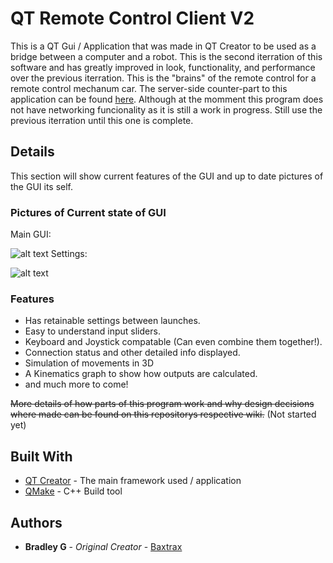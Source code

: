 # QT Remote Control Client V2

This is a QT Gui / Application that was made in QT Creator to be used as a bridge between a computer and a robot. This is the second iterration of this software and has greatly improved in look, functionality, and performance over the previous iterration. This is the "brains" of the remote control for a remote control mechanum car. The server-side counter-part to this application can be found [here](https://github.com/baxtrax/QT-Remote-Control-Server). Although at the momment this program does not have networking funcionality as it is still a work in progress. Still use the previous iterration until this one is complete.

## Details

This section will show current features of the GUI and up to date pictures of the GUI its self.

### Pictures of Current state of GUI
Main GUI:

![alt text](https://github.com/baxtrax/QT-Remote-Control-Client_V2/blob/master/GUI-PIC/RemoteControlV2.PNG)
Settings:

![alt text](https://github.com/baxtrax/QT-Remote-Control-Client_V2/blob/master/GUI-PIC/RemoteControlV2_2.PNG)

### Features
* Has retainable settings between launches.
* Easy to understand input sliders.
* Keyboard and Joystick compatable (Can even combine them together!).
* Connection status and other detailed info displayed.
* Simulation of movements in 3D
* A Kinematics graph to show how outputs are calculated.
* and much more to come!

~~More details of how parts of this program work and why design decisions where made can be found on this repositorys respective wiki.~~ (Not started yet)

## Built With

* [QT Creator](https://www.qt.io/download) - The main framework used / application
* [QMake](https://doc.qt.io/archives/3.3/qmake-manual-2.html) - C++ Build tool

## Authors

* **Bradley G** - *Original Creator* - [Baxtrax](https://github.com/baxtrax)
